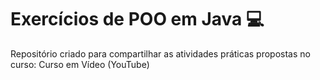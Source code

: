 # Exercícios de POO em Java :computer:

Repositório criado para compartilhar as atividades práticas propostas no curso: Curso em Vídeo (YouTube) 

